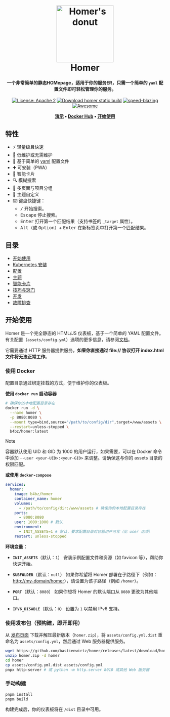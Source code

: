 <h1 align="center">
 <img
  width="180"
  alt="Homer's donut"
  src="https://edas-hz.oss-cn-hangzhou.aliyuncs.com/edas-apps/charts-store/homer/image/logo.png">
    <br/>
    Homer
</h1>

<h4 align="center">
 一个非常简单的静态<strong>HOM</strong>epage，适用于你的服务<strong>ER</strong>，只需一个简单的 <code>yaml</code> 配置文件即可轻松管理你的服务。
</h4>
<p align="center">
 <a href="https://opensource.org/licenses/Apache-2.0"><img
  alt="License: Apache 2"
  src="https://edas-hz.oss-cn-hangzhou.aliyuncs.com/edas-apps/charts-store/homer/image/License-Apache_202.0-blue.svg"></a>
  <a href="https://github.com/bastienwirtz/homer/releases/latest/download/homer.zip"><img
  alt="Download homer static build"
  src="https://edas-hz.oss-cn-hangzhou.aliyuncs.com/edas-apps/charts-store/homarr/68747470733a2f2f696d672e736869656c64732e696f2f62616467652f446f776e6c6f61642d686f6d65722e7a69702d6f72616e6765.svg"></a>
 <a href="https://twitter.com/acdlite/status/974390255393505280"><img
  alt="speed-blazing"
  src="https://edas-hz.oss-cn-hangzhou.aliyuncs.com/edas-apps/charts-store/homarr/68747470733a2f2f696d672e736869656c64732e696f2f62616467652f73706565642d626c617a696e672532302546302539462539342541352d726564.svg"></a>
 <a href="https://github.com/awesome-selfhosted/awesome-selfhosted"><img
  alt="Awesome"
  src="https://edas-hz.oss-cn-hangzhou.aliyuncs.com/edas-apps/charts-store/homarr/68747470733a2f2f63646e2e7261776769742e636f6d2f73696e647265736f726875732f617765736f6d652f643733303566333864323966656437386661383536353265336136336531353464643865383832392f6d656469612f62616467652e737667.svg"></a>
</p>

<p align="center">
 <strong>
  <a href="https://homer-demo.netlify.app">演示</a>
  •
  <a href="https://hub.docker.com/r/b4bz/homer">Docker Hub</a>
  •
  <a href="#get-started">开始使用</a>
 </strong>
</p>

## 特性

- ⚡️ 轻量级且快速
- 🥱 低维护或无需维护
- 📄 基于简单的 [yaml](http://yaml.org/) 配置文件
- ➕ 可安装（PWA）
- 🧠 智能卡片
- 🔍 模糊搜索
- 📂 多页面与项目分组
- 🎨 主题自定义
- ⌨️ 键盘快捷键：
  - <kbd>/</kbd> 开始搜索。
  - <kbd>Escape</kbd> 停止搜索。
  - <kbd>Enter</kbd> 打开第一个匹配结果（支持书签的 `_target` 属性）。
  - <kbd>Alt</kbd>（或 <kbd>Option</kbd>）+ <kbd>Enter</kbd> 在新标签页中打开第一个匹配结果。

## 目录

- [开始使用](#get-started)
- [Kubernetes 安装](docs/kubernetes.md)
- [配置](docs/configuration.md)
- [主题](docs/theming.md)
- [智能卡片](docs/customservices.md)
- [技巧与窍门](docs/tips-and-tricks.md)
- [开发](docs/development.md)
- [故障排查](docs/troubleshooting.md)

## 开始使用

Homer 是一个完全静态的 HTML/JS 仪表板，基于一个简单的 YAML 配置文件。有关配置（`assets/config.yml`）选项的更多信息，请参阅[文档](docs/configuration.md)。

它需要通过 HTTP 服务器提供服务，**如果你直接通过 file:// 协议打开 index.html 文件将无法正常工作**。

### 使用 Docker

配置目录通过绑定挂载的方式，便于维护你的仪表板。

**使用 `docker run` 启动容器**

```sh
# 确保你的本地配置目录存在
docker run -d \
  --name homer \
  -p 8080:8080 \
  --mount type=bind,source="/path/to/config/dir",target=/www/assets \
  --restart=unless-stopped \
  b4bz/homer:latest
```

> [!NOTE]  
> 容器默认使用 UID 和 GID 为 1000 的用户运行，如果需要，可以在 Docker 命令中添加 `--user <your-UID>:<your-GID>` 来调整。请确保这与你的 assets 目录的权限匹配。

**或使用 `docker-compose`**

```yaml
services:
  homer:
    image: b4bz/homer
    container_name: homer
    volumes:
      - /path/to/config/dir:/www/assets # 确保你的本地配置目录存在
    ports:
      - 8080:8080
    user: 1000:1000 # 默认
    environment:
      - INIT_ASSETS=1 # 默认，要求配置目录对容器用户可写（见 user 选项）
    restart: unless-stopped
```

**环境变量：**

- **`INIT_ASSETS`**（默认：`1`）
安装示例配置文件和资源（如 favicon 等），帮助你快速开始。

- **`SUBFOLDER`**（默认：`null`）
如果你希望将 Homer 部署在子路径下（例如：<http://my-domain/homer>），请设置为该子路径（例如 `/homer`）。

- **`PORT`**（默认：`8080`）
如果你想将 Homer 的默认端口从 `8080` 更改为其他端口。

- **`IPV6_DISABLE`**（默认：`0`）
设置为 `1` 以禁用 IPv6 支持。

### 使用发布包（预构建，即开即用）

从 [发布页面](https://github.com/bastienwirtz/homer/releases) 下载并解压最新版本（`homer.zip`），将 `assets/config.yml.dist` 重命名为 `assets/config.yml`，然后通过 Web 服务器提供服务。

```sh
wget https://github.com/bastienwirtz/homer/releases/latest/download/homer.zip
unzip homer.zip -d homer
cd homer
cp assets/config.yml.dist assets/config.yml
pnpx http-server # 或 python -m http.server 8010 或其他 Web 服务器
```

### 手动构建

```sh
pnpm install
pnpm build
```

构建完成后，你的仪表板将在 `/dist` 目录中可用。
